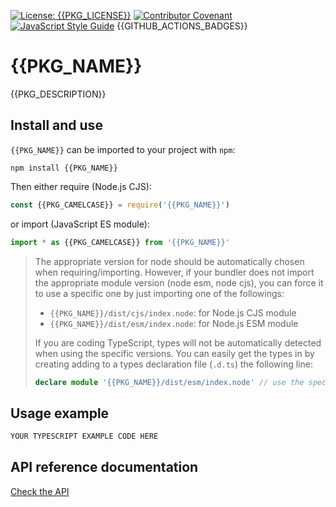 [![License: {{PKG_LICENSE}}](https://img.shields.io/badge/License-{{PKG_LICENSE}}-yellow.svg)](LICENSE)
[![Contributor Covenant](https://img.shields.io/badge/Contributor%20Covenant-2.1-4baaaa.svg)](CODE_OF_CONDUCT.md)
[![JavaScript Style Guide](https://img.shields.io/badge/code_style-standard-brightgreen.svg)](https://standardjs.com)
{{GITHUB_ACTIONS_BADGES}}

# {{PKG_NAME}}

{{PKG_DESCRIPTION}}

## Install and use

`{{PKG_NAME}}` can be imported to your project with `npm`:

```console
npm install {{PKG_NAME}}
```

Then either require (Node.js CJS):

```javascript
const {{PKG_CAMELCASE}} = require('{{PKG_NAME}}')
```

or import (JavaScript ES module):

```javascript
import * as {{PKG_CAMELCASE}} from '{{PKG_NAME}}'
```

> The appropriate version for node should be automatically chosen when requiring/importing. However, if your bundler does not import the appropriate module version (node esm, node cjs), you can force it to use a specific one by just importing one of the followings:
>
> - `{{PKG_NAME}}/dist/cjs/index.node`: for Node.js CJS module
> - `{{PKG_NAME}}/dist/esm/index.node`: for Node.js ESM module
>
> If you are coding TypeScript, types will not be automatically detected when using the specific versions. You can easily get the types in by creating adding to a types declaration file (`.d.ts`) the following line:
>
> ```typescript
> declare module '{{PKG_NAME}}/dist/esm/index.node' // use the specific file you were importing
> ```

## Usage example

```typescript
YOUR TYPESCRIPT EXAMPLE CODE HERE
```

## API reference documentation

[Check the API](../../docs/API.md)
